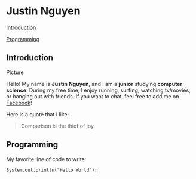 # Justin Nguyen

[Introduction](https://github.com/justnguyen1/justnguyen1.github.io/blob/markdown/index.md#introduction)

[Programming](https://github.com/justnguyen1/justnguyen1.github.io/blob/markdown/index.md#programming)

## Introduction

[Picture](images/JustinNguyen.jpg)

Hello! My name is **Justin Nguyen**, and I am a **junior** studying **computer science**. During my free time, I enjoy running, surfing, watching tv/movies, or hanging out with friends. If you want to chat, feel free to add me on [Facebook](https://www.facebook.com/justnguyen1/)!

Here is a quote that I like:

> Comparison is the thief of joy.

## Programming

My favorite line of code to write: 

`System.out.println("Hello World");`


